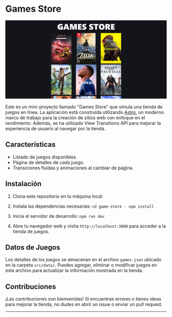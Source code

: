 # Games Store

![Game Store Logo](public\cap.png)

Este es un mini-proyecto llamado "Games Store" que simula una tienda de juegos en línea. La aplicación está construida utilizando [Astro](https://astro.build/), un moderno marco de trabajo para la creación de sitios web con enfoque en el rendimiento. Además, se ha utilizado View Transitions API para mejorar la experiencia de usuario al navegar por la tienda.

## Características

- Listado de juegos disponibles.
- Página de detalles de cada juego.
- Transiciones fluidas y animaciones al cambiar de página.

## Instalación

1. Clona este repositorio en tu máquina local:

2. Instala las dependencias necesarias: `cd game-store - npm install`
3. Inicia el servidor de desarrollo: `npm run dev`
4. Abre tu navegador web y visita `http://localhost:3000` para acceder a la tienda de juegos.

## Datos de Juegos

Los detalles de los juegos se almacenan en el archivo `games.json` ubicado en la carpeta `src/data/`. Puedes agregar, eliminar o modificar juegos en este archivo para actualizar la información mostrada en la tienda.

## Contribuciones

¡Las contribuciones son bienvenidas! Si encuentras errores o tienes ideas para mejorar la tienda, no dudes en abrir un issue o enviar un pull request.

---
